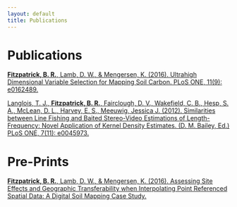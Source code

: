 ```yaml
---
layout: default
title: Publications
---
```

Publications
===================================
[**Fitzpatrick, B. R.**, Lamb, D. W., & Mengersen, K. (2016). Ultrahigh Dimensional Variable Selection for Mapping Soil Carbon. PLoS ONE, 11(9): e0162489.](http://journals.plos.org/plosone/article?id=10.1371/journal.pone.0162489)

[Langlois, T. J., **Fitzpatrick, B. R.**, Fairclough, D. V., Wakefield, C. B., Hesp, S. A., McLean, D. L., Harvey, E. S., Meeuwig, Jessica J. (2012). Similarities between Line Fishing and Baited Stereo-Video Estimations of Length-Frequency: Novel Application of Kernel Density Estimates. (D. M. Bailey, Ed.) PLoS ONE, 7(11): e0045973.](http://journals.plos.org/plosone/article?id=10.1371/journal.pone.0045973)

Pre-Prints
===================================
[**Fitzpatrick, B. R.**, Lamb, D. W., & Mengersen, K. (2016). Assessing Site Effects and Geographic Transferability when Interpolating Point Referenced Spatial Data: A Digital Soil Mapping Case Study.](http://arxiv.org/abs/1608.00086)

